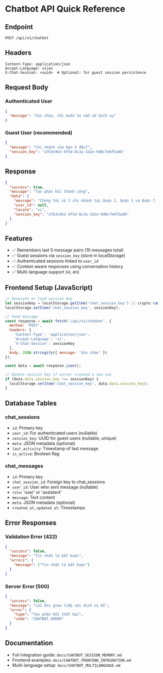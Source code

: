 # Chatbot API Quick Reference

## Endpoint
```
POST /api/v1/chatbot
```

## Headers
```http
Content-Type: application/json
Accept-Language: vi|en
X-Chat-Session: <uuid>  # Optional: for guest session persistence
```

## Request Body

### Authenticated User
```json
{
  "message": "Xin chào, tôi muốn tư vấn về dịch vụ"
}
```

### Guest User (recommended)
```json
{
  "message": "Chi nhánh của bạn ở đâu?",
  "session_key": "a7b3c9e2-4f5d-8c3a-1b2e-9d8c7e6f5a4b"
}
```

## Response
```json
{
  "success": true,
  "message": "Tạo phản hồi thành công",
  "data": {
    "message": "Chúng tôi có 3 chi nhánh tại Quận 1, Quận 3 và Quận 7...",
    "user_id": null,
    "locale": "vi",
    "session_key": "a7b3c9e2-4f5d-8c3a-1b2e-9d8c7e6f5a4b"
  }
}
```

## Features
- ✅ Remembers last 5 message pairs (10 messages total)
- ✅ Guest sessions via `session_key` (store in localStorage)
- ✅ Authenticated sessions linked to `user_id`
- ✅ Context-aware responses using conversation history
- ✅ Multi-language support (vi, en)

## Frontend Setup (JavaScript)

```javascript
// Generate or load session key
let sessionKey = localStorage.getItem('chat_session_key') || crypto.randomUUID();
localStorage.setItem('chat_session_key', sessionKey);

// Send message
const response = await fetch('/api/v1/chatbot', {
  method: 'POST',
  headers: {
    'Content-Type': 'application/json',
    'Accept-Language': 'vi',
    'X-Chat-Session': sessionKey
  },
  body: JSON.stringify({ message: 'Xin chào' })
});

const data = await response.json();

// Update session key if server created a new one
if (data.data.session_key !== sessionKey) {
  localStorage.setItem('chat_session_key', data.data.session_key);
}
```

## Database Tables

### chat_sessions
- `id`: Primary key
- `user_id`: For authenticated users (nullable)
- `session_key`: UUID for guest users (nullable, unique)
- `meta`: JSON metadata (optional)
- `last_activity`: Timestamp of last message
- `is_active`: Boolean flag

### chat_messages
- `id`: Primary key
- `chat_session_id`: Foreign key to chat_sessions
- `user_id`: User who sent message (nullable)
- `role`: 'user' or 'assistant'
- `message`: Text content
- `meta`: JSON metadata (optional)
- `created_at`, `updated_at`: Timestamps

## Error Responses

### Validation Error (422)
```json
{
  "success": false,
  "message": "Tin nhắn là bắt buộc",
  "errors": {
    "message": ["Tin nhắn là bắt buộc"]
  }
}
```

### Server Error (500)
```json
{
  "success": false,
  "message": "Lỗi khi giao tiếp với dịch vụ AI",
  "error": {
    "type": "Tạo phản hồi thất bại",
    "code": "CHATBOT_ERROR"
  }
}
```

## Documentation
- Full integration guide: `docs/CHATBOT_SESSION_MEMORY.md`
- Frontend examples: `docs/CHATBOT_FRONTEND_INTEGRATION.md`
- Multi-language setup: `docs/CHATBOT_MULTILANGUAGE.md`
